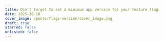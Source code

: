 ```yaml
---
title: Don't forget to set a minimum app version for your feature flags
date: 2025-10-10
cover_image: /posts/flags-version/cover_image.png
draft: true
starred: false
unlisted: false
---
```

